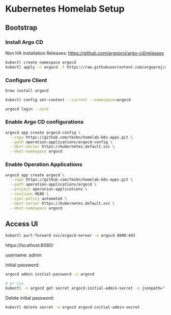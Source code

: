 # Kubernetes Homelab Setup

## Bootstrap

### Install Argo CD

Non HA installation
Releases: https://github.com/argoproj/argo-cd/releases

```bash
kubectl create namespace argocd
kubectl apply -n argocd -f https://raw.githubusercontent.com/argoproj/argo-cd/v2.6.2/manifests/install.yaml
```

### Configure Client

```bash
brew install argocd
```

```bash
kubectl config set-context --current --namespace=argocd

argocd login --core
```

### Enable Argo CD configurations

```bash
argocd app create argocd-config \
  --repo https://github.com/tkohn/homelab-k8s-apps.git \
  --path operation-applications/argocd-config \
  --dest-server https://kubernetes.default.svc \
  --dest-namespace argocd
```

### Enable Operation Applications

```bash
argocd app create argocd \
  --repo https://github.com/tkohn/homelab-k8s-apps.git \
  --path operation-applications/argocd \
  --project operation-applications \
  --revision HEAD \
  --sync-policy automated \
  --dest-server https://kubernetes.default.svc \
  --dest-namespace argocd
```

## Access UI

```bash
kubectl port-forward svc/argocd-server -n argocd 8080:443
```

https://localhost:8080/

username: admin

initial password:

```bash
argocd admin initial-password -n argocd

# or via
kubectl -n argocd get secret argocd-initial-admin-secret -o jsonpath="{.data.password}" | base64 -d
```

Delete initial password:

```bash
kubectl delete secret -n argocd argocd-initial-admin-secret
```